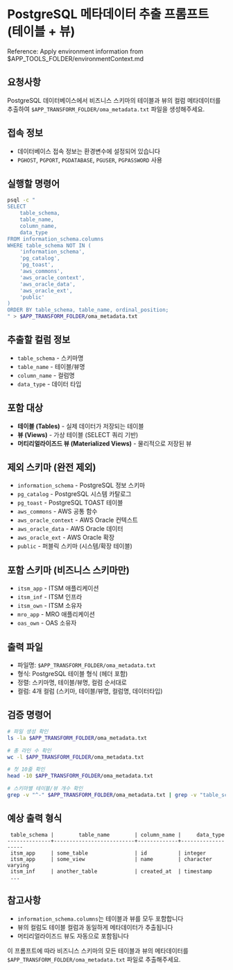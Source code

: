 # PostgreSQL 메타데이터 추출 프롬프트 (테이블 + 뷰)

Reference: Apply environment information from $APP_TOOLS_FOLDER/environmentContext.md

## 요청사항
PostgreSQL 데이터베이스에서 비즈니스 스키마의 테이블과 뷰의 컬럼 메타데이터를 추출하여 `$APP_TRANSFORM_FOLDER/oma_metadata.txt` 파일을 생성해주세요.

## 접속 정보
- 데이터베이스 접속 정보는 환경변수에 설정되어 있습니다
- `PGHOST`, `PGPORT`, `PGDATABASE`, `PGUSER`, `PGPASSWORD` 사용

## 실행할 명령어
```bash
psql -c "
SELECT 
    table_schema,
    table_name,
    column_name,
    data_type
FROM information_schema.columns 
WHERE table_schema NOT IN (
    'information_schema', 
    'pg_catalog', 
    'pg_toast',
    'aws_commons',
    'aws_oracle_context',
    'aws_oracle_data', 
    'aws_oracle_ext',
    'public'
)
ORDER BY table_schema, table_name, ordinal_position;
" > $APP_TRANSFORM_FOLDER/oma_metadata.txt
```

## 추출할 컬럼 정보
- `table_schema` - 스키마명
- `table_name` - 테이블/뷰명
- `column_name` - 컬럼명
- `data_type` - 데이터 타입

## 포함 대상
- **테이블 (Tables)** - 실제 데이터가 저장되는 테이블
- **뷰 (Views)** - 가상 테이블 (SELECT 쿼리 기반)
- **머티리얼라이즈드 뷰 (Materialized Views)** - 물리적으로 저장된 뷰

## 제외 스키마 (완전 제외)
- `information_schema` - PostgreSQL 정보 스키마
- `pg_catalog` - PostgreSQL 시스템 카탈로그  
- `pg_toast` - PostgreSQL TOAST 테이블
- `aws_commons` - AWS 공통 함수
- `aws_oracle_context` - AWS Oracle 컨텍스트
- `aws_oracle_data` - AWS Oracle 데이터
- `aws_oracle_ext` - AWS Oracle 확장
- `public` - 퍼블릭 스키마 (시스템/확장 테이블)

## 포함 스키마 (비즈니스 스키마만)
- `itsm_app` - ITSM 애플리케이션
- `itsm_inf` - ITSM 인프라
- `itsm_own` - ITSM 소유자
- `mro_app` - MRO 애플리케이션
- `oas_own` - OAS 소유자

## 출력 파일
- 파일명: `$APP_TRANSFORM_FOLDER/oma_metadata.txt`
- 형식: PostgreSQL 테이블 형식 (헤더 포함)
- 정렬: 스키마명, 테이블/뷰명, 컬럼 순서대로
- 컬럼: 4개 컬럼 (스키마, 테이블/뷰명, 컬럼명, 데이터타입)

## 검증 명령어
```bash
# 파일 생성 확인
ls -la $APP_TRANSFORM_FOLDER/oma_metadata.txt

# 총 라인 수 확인
wc -l $APP_TRANSFORM_FOLDER/oma_metadata.txt

# 첫 10줄 확인
head -10 $APP_TRANSFORM_FOLDER/oma_metadata.txt

# 스키마별 테이블/뷰 개수 확인
grep -v "^-" $APP_TRANSFORM_FOLDER/oma_metadata.txt | grep -v "table_schema" | awk '{print $1}' | sort | uniq -c
```

## 예상 출력 형식
```
 table_schema |        table_name        | column_name |     data_type     
--------------+--------------------------+-------------+-------------------
 itsm_app     | some_table               | id          | integer
 itsm_app     | some_view                | name        | character varying
 itsm_inf     | another_table            | created_at  | timestamp
 ...
```

## 참고사항
- `information_schema.columns`는 테이블과 뷰를 모두 포함합니다
- 뷰의 컬럼도 테이블 컬럼과 동일하게 메타데이터가 추출됩니다
- 머티리얼라이즈드 뷰도 자동으로 포함됩니다

이 프롬프트에 따라 비즈니스 스키마의 모든 테이블과 뷰의 메타데이터를 `$APP_TRANSFORM_FOLDER/oma_metadata.txt` 파일로 추출해주세요.
